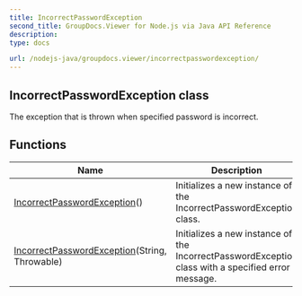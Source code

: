 ```yaml
---
title: IncorrectPasswordException
second_title: GroupDocs.Viewer for Node.js via Java API Reference
description: 
type: docs

url: /nodejs-java/groupdocs.viewer/incorrectpasswordexception/
---
```


## IncorrectPasswordException class

 The exception that is thrown when specified password is incorrect.
 

## Functions

| Name | Description |
| --- | --- |
| [IncorrectPasswordException](incorrectpasswordexception)() | Initializes a new instance of the IncorrectPasswordException class. |
| [IncorrectPasswordException](incorrectpasswordexception)(String, Throwable) | Initializes a new instance of the IncorrectPasswordException class with a specified error message. |
